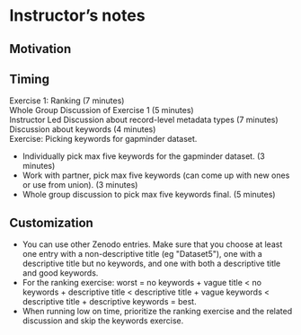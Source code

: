 # Instructor’s notes

## Motivation

## Timing
Exercise 1: Ranking (7 minutes)  
Whole Group Discussion of Exercise 1 (5 minutes)  
Instructor Led Discussion about record-level metadata types (7 minutes)  
Discussion about keywords (4 minutes)  
Exercise: Picking keywords for gapminder dataset.  
 - Individually pick max five keywords for the gapminder dataset. (3 minutes)  
- Work with partner, pick max five keywords (can come up with new ones or use from union). (3 minutes)  
- Whole group discussion to pick max five keywords final. (5 minutes)  

## Customization
- You can use other Zenodo entries. Make sure that you choose at least one entry with a non-descriptive title (eg "Dataset5"), one with a 
descriptive title but no keywords, and one with both a descriptive title and good keywords. 
- For the ranking exercise: worst = no keywords + vague title < no keywords + descriptive title < descriptive title + 
vague keywords < descriptive title + descriptive keywords = best.
- When running low on time, prioritize the ranking exercise and the related discussion and skip the keywords exercise.
